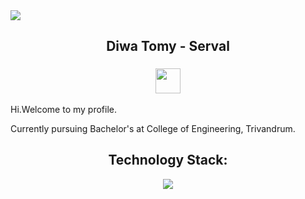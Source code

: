 <img src = "https://user-images.githubusercontent.com/74038190/225813708-98b745f2-7d22-48cf-9150-083f1b00d6c9.gif">
<p>
<h2 align = "center"> Diwa Tomy - Serval </h2>
<h3 align = "center"><img src="https://readme-typing-svg.herokuapp.com?vCenter=true&width=500&lines=+Web+Development+|+Competitive+Coding;" height="40"/></h3>
</p>


Hi.Welcome to my profile. 

Currently pursuing Bachelor's at College of Engineering, Trivandrum.


<h2 align="center">Technology Stack: </h2>
<p align="center">
  <a href="https://skillicons.dev">
    <img src="https://skillicons.dev/icons?i=git,python,vim,bash,linux,vscode,html,github,java,javascript,c,cpp,css,mongodb,nodejs,figma&perline=6" />
  </a>
</p>

